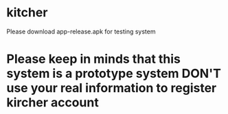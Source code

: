 # kitcher

Please download app-release.apk for testing system

# Please keep in minds that this system is a prototype system DON'T use your real information to register kircher account
